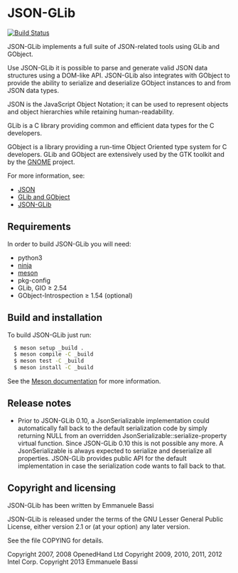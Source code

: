 JSON-GLib
===============================================================================

[![Build Status](https://gitlab.gnome.org/GNOME/json-glib/badges/main/build.svg)](https://gitlab.gnome.org/GNOME/json-glib/pipelines)

JSON-GLib implements a full suite of JSON-related tools using GLib and GObject.

Use JSON-GLib it is possible to parse and generate valid JSON data
structures using a DOM-like API. JSON-GLib also integrates with GObject to
provide the ability to serialize and deserialize GObject instances to and from
JSON data types.

JSON is the JavaScript Object Notation; it can be used to represent objects and
object hierarchies while retaining human-readability.

GLib is a C library providing common and efficient data types for the C
developers.

GObject is a library providing a run-time Object Oriented type system for C
developers. GLib and GObject are extensively used by the GTK toolkit and by the
[GNOME][gnome] project.

For more information, see:

 * [JSON][json]
 * [GLib and GObject][glib]
 * [JSON-GLib][json-glib]

Requirements
--------------------------------------------------------------------------------
In order to build JSON-GLib you will need:

 * python3
 * [ninja](http://ninja-build.org)
 * [meson](http://mesonbuild.com)
 * pkg-config
 * GLib, GIO ≥ 2.54
 * GObject-Introspection ≥ 1.54 (optional)

Build and installation
--------------------------------------------------------------------------------
To build JSON-GLib just run:

```sh
  $ meson setup _build .
  $ meson compile -C _build
  $ meson test -C _build
  $ meson install -C _build
```

See the [Meson documentation](http://mesonbuild.com) for more information.

Release notes
--------------------------------------------------------------------------------
 * Prior to JSON-GLib 0.10, a JsonSerializable implementation could
   automatically fall back to the default serialization code by simply
   returning NULL from an overridden JsonSerializable::serialize-property
   virtual function. Since JSON-GLib 0.10 this is not possible any more. A
   JsonSerializable is always expected to serialize and deserialize all
   properties. JSON-GLib provides public API for the default implementation
   in case the serialization code wants to fall back to that.

Copyright and licensing
--------------------------------------------------------------------------------
JSON-GLib has been written by Emmanuele Bassi

JSON-GLib is released under the terms of the GNU Lesser General Public License,
either version 2.1 or (at your option) any later version.

See the file COPYING for details.

Copyright 2007, 2008  OpenedHand Ltd
Copyright 2009, 2010, 2011, 2012  Intel Corp.
Copyright 2013  Emmanuele Bassi

[json]: https://www.json.org "JSON"
[glib]: https://www.gtk.org "GTK"
[json-glib]: https://gnome.pages.gitlab.gnome.org/json-glib/
[gnome]: https://www.gnome.org "GNOME"
[gitlab-issues]: https://gitlab.gnome.org/GNOME/json-glib/issues
[gtk-coding-style]: https://gitlab.gnome.org/GNOME/gtk/-/blob/HEAD/docs/CODING-STYLE.md
